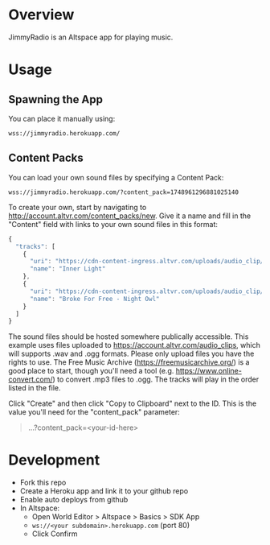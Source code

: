 # Overview

JimmyRadio is an Altspace app for playing music.

# Usage

## Spawning the App

You can place it manually using:

```
wss://jimmyradio.herokuapp.com/
```

## Content Packs
You can load your own sound files by specifying a Content Pack:

```
wss://jimmyradio.herokuapp.com/?content_pack=1748961296881025140
```

To create your own, start by navigating to http://account.altvr.com/content_packs/new. Give it a name and fill in the "Content" field with links to your own sound files in this format:

```javascript
{
  "tracks": [
    {
      "uri": "https://cdn-content-ingress.altvr.com/uploads/audio_clip/audio/1168441484869894861/inner_light.ogg",
      "name": "Inner Light"
    },
    {
      "uri": "https://cdn-content-ingress.altvr.com/uploads/audio_clip/audio/1749218506424975825/Broke_For_Free_-_Night_Owl.ogg",
      "name": "Broke For Free - Night Owl"
    }
  ]
}
```

The sound files should be hosted somewhere publically accessible. This example uses files uploaded to https://account.altvr.com/audio_clips, which will supports .wav and .ogg formats. Please only upload files you have the rights to use. The Free Music Archive (https://freemusicarchive.org/) is a good place to start, though you'll need a tool (e.g. https://www.online-convert.com/) to convert .mp3 files to .ogg. The tracks will play in the order listed in the file.

Click "Create" and then click "Copy to Clipboard" next to the ID. This is the value you'll need for the "content_pack" parameter:

> ...?content_pack=\<your-id-here\>

# Development
* Fork this repo
* Create a Heroku app and link it to your github repo
* Enable auto deploys from github
* In Altspace:
  * Open World Editor > Altspace > Basics > SDK App
  * `ws://<your subdomain>.herokuapp.com` (port 80)
  * Click Confirm
